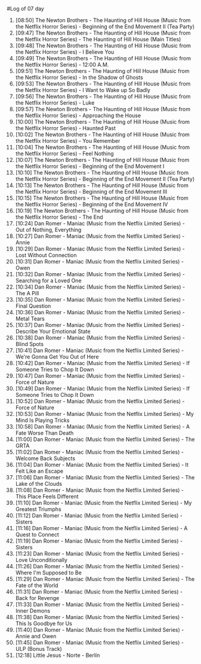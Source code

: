 #Log of 07 day

1. [08:50] The Newton Brothers - The Haunting of Hill House (Music from the Netflix Horror Series) - Beginning of the End Movement II (Tea Party)
1. [09:47] The Newton Brothers - The Haunting of Hill House (Music from the Netflix Horror Series) - The Haunting of Hill House (Main Titles)
1. [09:48] The Newton Brothers - The Haunting of Hill House (Music from the Netflix Horror Series) - I Believe You
1. [09:49] The Newton Brothers - The Haunting of Hill House (Music from the Netflix Horror Series) - 12:00 A.M.
1. [09:51] The Newton Brothers - The Haunting of Hill House (Music from the Netflix Horror Series) - In the Shadow of Ghosts
1. [09:53] The Newton Brothers - The Haunting of Hill House (Music from the Netflix Horror Series) - I Want to Wake up So Badly
1. [09:56] The Newton Brothers - The Haunting of Hill House (Music from the Netflix Horror Series) - Luke
1. [09:57] The Newton Brothers - The Haunting of Hill House (Music from the Netflix Horror Series) - Approaching the House
1. [10:00] The Newton Brothers - The Haunting of Hill House (Music from the Netflix Horror Series) - Haunted Past
1. [10:02] The Newton Brothers - The Haunting of Hill House (Music from the Netflix Horror Series) - You Remember
1. [10:04] The Newton Brothers - The Haunting of Hill House (Music from the Netflix Horror Series) - Feel Nothing
1. [10:07] The Newton Brothers - The Haunting of Hill House (Music from the Netflix Horror Series) - Beginning of the End Movement I
1. [10:10] The Newton Brothers - The Haunting of Hill House (Music from the Netflix Horror Series) - Beginning of the End Movement II (Tea Party)
1. [10:13] The Newton Brothers - The Haunting of Hill House (Music from the Netflix Horror Series) - Beginning of the End Movement III
1. [10:15] The Newton Brothers - The Haunting of Hill House (Music from the Netflix Horror Series) - Beginning of the End Movement IV
1. [10:19] The Newton Brothers - The Haunting of Hill House (Music from the Netflix Horror Series) - The End
1. [10:24] Dan Romer - Maniac (Music from the Netflix Limited Series) - Out of Nothing, Everything
1. [10:27] Dan Romer - Maniac (Music from the Netflix Limited Series) - Annie
1. [10:29] Dan Romer - Maniac (Music from the Netflix Limited Series) - Lost Without Connection
1. [10:31] Dan Romer - Maniac (Music from the Netflix Limited Series) - Owen
1. [10:32] Dan Romer - Maniac (Music from the Netflix Limited Series) - Searching for a Loved One
1. [10:34] Dan Romer - Maniac (Music from the Netflix Limited Series) - The A Pill
1. [10:35] Dan Romer - Maniac (Music from the Netflix Limited Series) - Final Question
1. [10:36] Dan Romer - Maniac (Music from the Netflix Limited Series) - Metal Tears
1. [10:37] Dan Romer - Maniac (Music from the Netflix Limited Series) - Describe Your Emotional State
1. [10:38] Dan Romer - Maniac (Music from the Netflix Limited Series) - Blind Spots
1. [10:41] Dan Romer - Maniac (Music from the Netflix Limited Series) - We're Gonna Get You Out of Here
1. [10:42] Dan Romer - Maniac (Music from the Netflix Limited Series) - If Someone Tries to Chop It Down
1. [10:47] Dan Romer - Maniac (Music from the Netflix Limited Series) - Force of Nature
1. [10:49] Dan Romer - Maniac (Music from the Netflix Limited Series) - If Someone Tries to Chop It Down
1. [10:52] Dan Romer - Maniac (Music from the Netflix Limited Series) - Force of Nature
1. [10:53] Dan Romer - Maniac (Music from the Netflix Limited Series) - My Mind Is Playing Tricks
1. [10:58] Dan Romer - Maniac (Music from the Netflix Limited Series) - A Fate Worse Than Death
1. [11:00] Dan Romer - Maniac (Music from the Netflix Limited Series) - The GRTA
1. [11:02] Dan Romer - Maniac (Music from the Netflix Limited Series) - Welcome Back Subjects
1. [11:04] Dan Romer - Maniac (Music from the Netflix Limited Series) - It Felt Like an Escape
1. [11:06] Dan Romer - Maniac (Music from the Netflix Limited Series) - The Lake of the Clouds
1. [11:08] Dan Romer - Maniac (Music from the Netflix Limited Series) - This Place Feels Different
1. [11:10] Dan Romer - Maniac (Music from the Netflix Limited Series) - My Greatest Triumphs
1. [11:12] Dan Romer - Maniac (Music from the Netflix Limited Series) - Sisters
1. [11:16] Dan Romer - Maniac (Music from the Netflix Limited Series) - A Quest to Connect
1. [11:19] Dan Romer - Maniac (Music from the Netflix Limited Series) - Sisters
1. [11:23] Dan Romer - Maniac (Music from the Netflix Limited Series) - Love Unconditionally
1. [11:26] Dan Romer - Maniac (Music from the Netflix Limited Series) - Where I'm Supposed to Be
1. [11:29] Dan Romer - Maniac (Music from the Netflix Limited Series) - The Fate of the World
1. [11:31] Dan Romer - Maniac (Music from the Netflix Limited Series) - Back for Revenge
1. [11:33] Dan Romer - Maniac (Music from the Netflix Limited Series) - Inner Demons
1. [11:38] Dan Romer - Maniac (Music from the Netflix Limited Series) - This Is Goodbye for Us
1. [11:40] Dan Romer - Maniac (Music from the Netflix Limited Series) - Annie and Owen
1. [11:45] Dan Romer - Maniac (Music from the Netflix Limited Series) - ULP (Bonus Track)
1. [12:18] Little Jesus - Norte - Berlín
